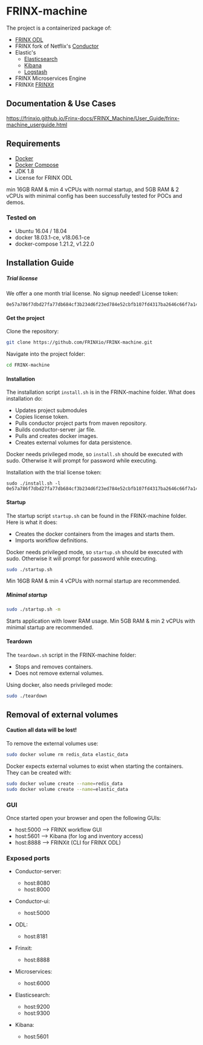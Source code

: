 # FRINX-machine
The project is a containerized package of: 

* [FRINX ODL]
* FRINX fork of Netflix's [Conductor]
* Elastic's
    * [Elasticsearch]
    * [Kibana]
    * [Logstash]
* FRINX Microservices Engine
* FRINXit [FRINXit]


## Documentation & Use Cases
https://frinxio.github.io/Frinx-docs/FRINX_Machine/User_Guide/frinx-machine_userguide.html

## Requirements
* [Docker](https://www.docker.com/)
* [Docker Compose](https://github.com/docker/compose)
* JDK 1.8
* License for FRINX ODL

min 16GB RAM & min 4 vCPUs with normal startup, and 5GB RAM & 2 vCPUs with minimal config has been successfully tested for POCs and demos. 

### Tested on
* Ubuntu 16.04 / 18.04
* docker 18.03.1-ce, v18.06.1-ce 
* docker-compose 1.21.2, v1.22.0



## Installation Guide
##### Trial license
We offer a one month trial license. No signup needed!
License token:
```
0e57a786f7dbd27fa77db684cf3b234d6f23ed784e52cbfb107fd4317ba2646c66f7a141b0e823946d8f9d956852c95d33dc82f945779b1c9969049e94935b2a
```

#### Get the project
Clone the repository:
```bash
git clone https://github.com/FRINXio/FRINX-machine.git
```
Navigate into the project folder:
```bash
cd FRINX-machine
```

 
#### Installation
The installation script `install.sh` is in the FRINX-machine folder. 
What does installation do:
* Updates project submodules
* Copies license token. 
* Pulls conductor project parts from maven repository.
* Builds conductor-server .jar file.
* Pulls and creates docker images.
* Creates external volumes for data persistence.


Docker needs privileged mode, so `install.sh` should be executed with sudo. Otherwise it will prompt for password while executing.

Installation with the trial license token:
```
sudo ./install.sh -l 0e57a786f7dbd27fa77db684cf3b234d6f23ed784e52cbfb107fd4317ba2646c66f7a141b0e823946d8f9d956852c95d33dc82f945779b1c9969049e94935b2a
```

#### Startup
The startup script `startup.sh` can be found in the FRINX-machine folder.
Here is what it does:
* Creates the docker containers from the images and starts them.
* Imports workflow definitions.


Docker needs privileged mode, so `startup.sh` should be executed with sudo. Otherwise it will prompt for password while executing.
```bash
sudo ./startup.sh
```
Min 16GB RAM & min 4 vCPUs with normal startup are recommended.

##### Minimal startup
```bash
sudo ./startup.sh -m
```
Starts application with lower RAM usage. Min 5GB RAM & min 2 vCPUs with minimal startup are recommended.

#### Teardown
The `teardown.sh` script in the FRINX-machine folder:
* Stops and removes containers.
* Does not remove external volumes.

Using docker, also needs privileged mode:
```bash
sudo ./teardown
```

## Removal of external volumes
#### **Caution all data will be lost!**

To remove the external volumes use:
```bash
sudo docker volume rm redis_data elastic_data
```
Docker expects external volumes to exist when starting the containers.
They can be created with:
```bash
sudo docker volume create --name=redis_data
sudo docker volume create --name=elastic_data
```

### GUI
Once started open your browser and open the following GUIs:
* host:5000 --> FRINX workflow GUI
* host:5601 --> Kibana (for log and inventory access)
* host:8888 --> FRINXit (CLI for FRINX ODL)


### Exposed ports
* Conductor-server: 
	* host:8080
	* host:8000

* Conductor-ui: 
	* host:5000

* ODL: 
	* host:8181

* Frinxit: 
	* host:8888

* Microservices: 
	* host:6000

* Elasticsearch: 
	* host:9200
	* host:9300
* Kibana:
    * host:5601



[FRINX ODL]: <https://frinx.io/odl_distribution>
[Conductor]: <https://github.com/FRINXio/conductor>
[FRINXit]: <https://github.com/FRINXio/frinxit>
[Elasticsearch]: <https://www.elastic.co/products/elasticsearch>
[Kibana]: <https://www.elastic.co/products/kibana>
[Logstash]: <https://www.elastic.co/products/logstash>
